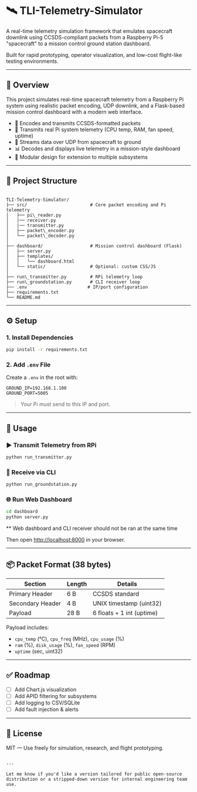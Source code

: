 # 🛰️ TLI-Telemetry-Simulator

A real-time telemetry simulation framework that emulates spacecraft downlink using CCSDS-compliant packets from a Raspberry Pi-5 "spacecraft" to a mission control ground station dashboard.

Built for rapid prototyping, operator visualization, and low-cost flight-like testing environments.

---

## 🚀 Overview

This project simulates real-time spacecraft telemetry from a Raspberry Pi system using realistic packet encoding, UDP downlink, and a Flask-based mission control dashboard with a modern web interface.

- 🔧 Encodes and transmits CCSDS-formatted packets
- 🧠 Transmits real Pi system telemetry (CPU temp, RAM, fan speed, uptime)
- 📡 Streams data over UDP from spacecraft to ground
- 📊 Decodes and displays live telemetry in a mission-style dashboard
- 🧱 Modular design for extension to multiple subsystems

---

## 📁 Project Structure

```

TLI-Telemetry-Simulator/
├── src/                        # Core packet encoding and Pi telemetry
│   ├── pi\_reader.py
│   |── receiver.py
│   |── transmitter.py
│   ├── packet\_encoder.py
│   └── packet\_decoder.py
│
├── dashboard/                  # Mission control dashboard (Flask)
│   ├── server.py
│   ├── templates/
│   │   └── dashboard.html
│   └── static/                 # Optional: custom CSS/JS
│
├── run\_transmitter.py         # RPi telemetry loop
├── run\_groundstation.py       # CLI receiver loop
├── .env                       # IP/port configuration
├── requirements.txt
└── README.md
```

---

## ⚙️ Setup

### 1. Install Dependencies

```bash
pip install -r requirements.txt
````

### 2. Add `.env` File

Create a `.env` in the root with:

```env
GROUND_IP=192.168.1.100
GROUND_PORT=5005
```

> Your Pi must send to this IP and port.

---

## 🔄 Usage

### ▶️ Transmit Telemetry from RPi

```bash
python run_transmitter.py
```

### 📡 Receive via CLI

```bash
python run_groundstation.py
```

### 🌐 Run Web Dashboard

```bash
cd dashboard
python server.py
```

** Web dashboard and CLI receiver should not be ran at the same time

Then open [http://localhost:8000](http://localhost:8000) in your browser.

---

## 📦 Packet Format (38 bytes)

| Section          | Length | Details                   |
| ---------------- | ------ | ------------------------- |
| Primary Header   | 6 B    | CCSDS standard            |
| Secondary Header | 4 B    | UNIX timestamp (uint32)   |
| Payload          | 28 B   | 6 floats + 1 int (uptime) |

Payload includes:

* `cpu_temp` (°C), `cpu_freq` (MHz), `cpu_usage` (%)
* `ram` (%), `disk_usage` (%), `fan_speed` (RPM)
* `uptime` (sec, uint32)

---

## ✅ Roadmap

* [ ] Add Chart.js visualization
* [ ] Add APID filtering for subsystems
* [ ] Add logging to CSV/SQLite
* [ ] Add fault injection & alerts

---

## 📜 License

MIT — Use freely for simulation, research, and flight prototyping.

```

---

Let me know if you'd like a version tailored for public open-source distribution or a stripped-down version for internal engineering team use.
```
